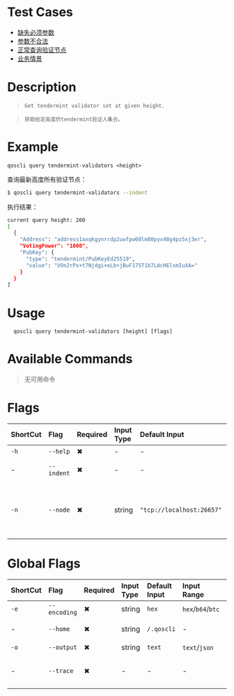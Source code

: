 # Test Cases

- [缺失必须参数](./TestCase01.md)
- [参数不合法](./TestCase02.md)
- [正常查询验证节点](./TestCase02.md)
- [业务情景](./TestCase03.md)

# Description
>     Get tendermint validator set at given height.

>     获取给定高度的tendermint验证人集合。

# Example

`qoscli query tendermint-validators <height>`

查询最新高度所有验证节点：
```bash
$ qoscli query tendermint-validators --indent
```

执行结果：
```bash
current query height: 260
[
  {
    "Address": "address1axqkgynrrdp2uwfpw60lm80pyx48g4pz5xj3er",
    "VotingPower": "1000",
    "PubKey": {
      "type": "tendermint/PubKeyEd25519",
      "value": "VOn2rPx+t7Njdgi+eLb+jBuF175T1b7LAcHElsmIuXA="
    }
  }
]
```

# Usage
```
  qoscli query tendermint-validators [height] [flags]
```

# Available Commands

>无可用命令

# Flags


| ShortCut | Flag       | Required | Input Type | Default Input             | Input Range | Description                             |
|:---------|:-----------|:---------|:-----------|:--------------------------|:------------|:----------------------------------------|
| `-h`     | `--help`   | ✖        | -          | -                         | -           | 帮助文档                                    |
| -        | `--indent` | ✖        | -          | -                         | -           | 向JSON响应添加缩进                             |
| `-n`     | `--node`   | ✖        | string     | `"tcp://localhost:26657"` | -           | 为此链提供的Tendermint RPC接口: `<host>:<port>` |



# Global Flags

| ShortCut | Flag         | Required | Input Type | Default Input | Input Range       | Description  |
|:---------|:-------------|:---------|:-----------|:--------------|:------------------|:-------------|
| `-e`     | `--encoding` | ✖        | string     | `hex`         | `hex`/`b64`/`btc` | 二进制编码        |
| -        | `--home`     | ✖        | string     | `/.qoscli`    | -                 | 配置和数据的目录     |
| `-o`     | `--output`   | ✖        | string     | `text`        | `text`/`json`     | 输出格式         |
| -        | `--trace`    | ✖        | -          | -             | -                 | 打印出错时的完整堆栈跟踪 |